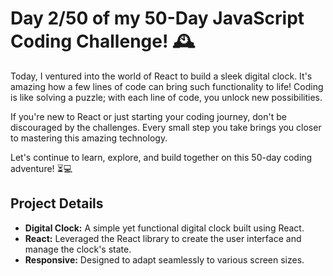 # Day 2/50 of my 50-Day JavaScript Coding Challenge! 🕰️

Today, I ventured into the world of React to build a sleek digital clock. It's amazing how a few lines of code can bring such functionality to life! Coding is like solving a puzzle; with each line of code, you unlock new possibilities.

If you're new to React or just starting your coding journey, don't be discouraged by the challenges. Every small step you take brings you closer to mastering this amazing technology.

Let's continue to learn, explore, and build together on this 50-day coding adventure! ⏳💻

## Project Details

- **Digital Clock:** A simple yet functional digital clock built using React.
- **React:** Leveraged the React library to create the user interface and manage the clock's state.
- **Responsive:** Designed to adapt seamlessly to various screen sizes.